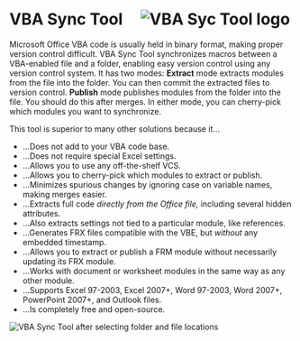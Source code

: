 <h1>VBA Sync Tool&#x2001;<img src='http://i.imgur.com/sQAsBy4.png' alt='VBA Syc Tool logo' /></h1>

Microsoft Office VBA code is usually held in binary format, making proper version control difficult. VBA Sync Tool synchronizes macros between a VBA-enabled file and a folder, enabling easy version control using any version control system. It has two modes: **Extract**&nbsp;mode extracts modules from the file into the folder. You can then commit the extracted files to version control. **Publish**&nbsp;mode publishes modules from the folder into the file. You should do this after merges. In either mode, you can cherry-pick which modules you want to synchronize.

This tool is superior to many other solutions because it…
  * …Does not add to your VBA code base.
  * …Does not require special Excel settings.
  * …Allows you to use any off-the-shelf VCS.
  * …Allows you to cherry-pick which modules to extract or publish.
  * …Minimizes spurious changes by ignoring case on variable names, making merges easier.
  * …Extracts full code *directly from the Office file,* including several hidden attributes.
  * …Also extracts settings not tied to a particular module, like references.
  * …Generates FRX files compatible with the VBE, but *without* any embedded timestamp.
  * …Allows you to extract or publish a FRM module without necessarily updating its FRX module.
  * …Works with document or worksheet modules in the same way as any other module.
  * …Supports Excel 97-2003, Excel 2007+, Word 97-2003, Word 2007+, PowerPoint 2007+, and Outlook files.
  * …Is completely free and open-source.

<img src='http://i.stack.imgur.com/2etAI.png' alt='VBA Sync Tool after selecting folder and file locations' />

